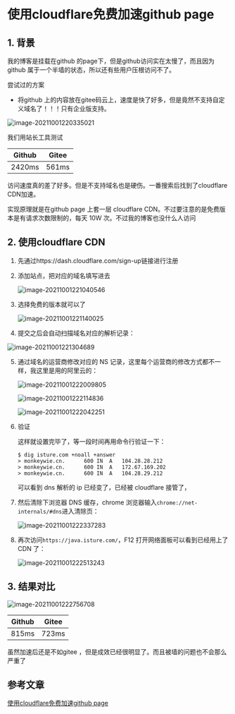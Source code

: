 # 使用cloudflare免费加速github page

## 1. 背景

我的博客是挂载在github 的page下，但是github访问实在太慢了，而且因为github 属于一个半墙的状态，所以还有些用户压根访问不了。

尝试过的方案

- 将github 上的内容放在gitee码云上，速度是快了好多，但是竟然不支持自定义域名了！！！只有企业版支持。

![image-20211001220335021](https://abelsun-1256449468.cos.ap-beijing.myqcloud.com/image/image-20211001220335021.png)

我们用站长工具测试

| Github | Gitee |
| ------ | ----- |
| 2420ms | 561ms |

访问速度真的差了好多。但是不支持域名也是硬伤。一番搜索后找到了cloudflare CDN加速。

实现原理就是在github page 上套一层 cloudflare CDN。不过要注意的是免费版本是有请求次数限制的，每天 10W 次。不过我的博客也没什么人访问

## 2. 使用cloudflare CDN

1. 先通过https://dash.cloudflare.com/sign-up链接进行注册

2. 添加站点，把对应的域名填写进去

   ![image-20211001221040546](https://abelsun-1256449468.cos.ap-beijing.myqcloud.com/image/image-20211001221040546.png)

3. 选择免费的版本就可以了

   ![image-20211001221140025](https://abelsun-1256449468.cos.ap-beijing.myqcloud.com/image/image-20211001221140025.png)

4. 提交之后会自动扫描域名对应的解析记录：

![image-20211001221304689](https://abelsun-1256449468.cos.ap-beijing.myqcloud.com/image/image-20211001221304689.png)

5. 通过域名的运营商修改对应的 NS 记录，这里每个运营商的修改方式都不一样，我这里是用的阿里云的：

   ![image-20211001222009805](https://abelsun-1256449468.cos.ap-beijing.myqcloud.com/image/image-20211001222009805.png)

   ![image-20211001222114836](https://abelsun-1256449468.cos.ap-beijing.myqcloud.com/image/image-20211001222114836.png)

   ![image-20211001222042251](https://abelsun-1256449468.cos.ap-beijing.myqcloud.com/image/image-20211001222042251.png)

6. 验证

   这样就设置完毕了，等一段时间再用命令行验证一下：

   ```
   $ dig isture.com +noall +answer
   > monkeywie.cn.		600	IN	A	104.28.28.212
   > monkeywie.cn.		600	IN	A	172.67.169.202
   > monkeywie.cn.		600	IN	A	104.28.29.212
   ```

   可以看到 dns 解析的 ip 已经变了，已经被 cloudflare 接管了，

7. 然后清除下浏览器 DNS 缓存，chrome 浏览器输入`chrome://net-internals/#dns`进入清除页：

   ![image-20211001222337283](https://abelsun-1256449468.cos.ap-beijing.myqcloud.com/image/image-20211001222337283.png)

8. 再次访问`https://java.isture.com/`，F12 打开网络面板可以看到已经用上了 CDN 了：

   ![image-20211001222513243](https://abelsun-1256449468.cos.ap-beijing.myqcloud.com/image/image-20211001222513243.png)

## 3. 结果对比

![image-20211001222756708](https://abelsun-1256449468.cos.ap-beijing.myqcloud.com/image/image-20211001222756708.png)



| Github | Gitee |
| ------ | ----- |
| 815ms  | 723ms |

虽然加速后还是不如gitee ，但是成效已经很明显了。而且被墙的问题也不会那么严重了

## 参考文章

[使用cloudflare免费加速github page](https://monkeywie.cn/2020/08/20/fast-github-page-with-cloudflare/)

